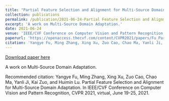 ```yaml
---
title: "Partial Feature Selection and Alignment for Multi-Source Domain Adaptation"
collection: publications
permalink: /publication/2021-06-24-Partial Feature Selection and Alignment for Multi-Source Domain Adaptation
excerpt: 'A work on Multi-Source Domain Adaptation.'
date: 2021-06-24
venue: 'IEEE/CVF Conference on Computer Vision and Pattern Recognition, CVPR 2021, virtual, June 19-25, 2021'
paperurl: 'https://openaccess.thecvf.com/content/CVPR2021/papers/Fu_Partial_Feature_Selection_and_Alignment_for_Multi-Source_Domain_Adaptation_CVPR_2021_paper.pdf'
citation: 'Yangye Fu, Ming Zhang, Xing Xu, Zuo Cao, Chao Ma, Yanli Ji, Kai Zuo, and Huimin Lu. Partial Feature Selection and Alignment for Multi-Source Domain Adaptation. In IEEE/CVF Conference on Computer Vision and Pattern Recognition, CVPR 2021, virtual, June 19-25, 2021.'
---
```


<a href='https://openaccess.thecvf.com/content/CVPR2021/papers/Fu_Partial_Feature_Selection_and_Alignment_for_Multi-Source_Domain_Adaptation_CVPR_2021_paper.pdf'>Download paper here</a>

A work on Multi-Source Domain Adaptation.

Recommended citation: Yangye Fu, Ming Zhang, Xing Xu, Zuo Cao, Chao Ma, Yanli Ji, Kai Zuo, and Huimin Lu. Partial Feature Selection and Alignment for Multi-Source Domain Adaptation. In IEEE/CVF Conference on Computer Vision and Pattern Recognition, CVPR 2021, virtual, June 19-25, 2021.